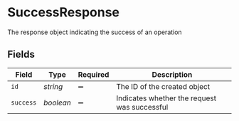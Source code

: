 # SuccessResponse

The response object indicating the success of an operation


## Fields

| Field                                        | Type                                         | Required                                     | Description                                  |
| -------------------------------------------- | -------------------------------------------- | -------------------------------------------- | -------------------------------------------- |
| `id`                                         | *string*                                     | :heavy_minus_sign:                           | The ID of the created object                 |
| `success`                                    | *boolean*                                    | :heavy_minus_sign:                           | Indicates whether the request was successful |